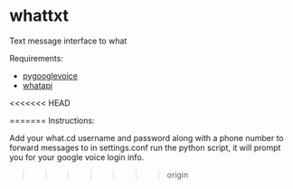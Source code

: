 whattxt
=======

Text message interface to what

Requirements:
*   [pygooglevoice](https://github.com/pettazz/pygooglevoice)
*   [whatapi](https://github.com/isaaczafuta/whatapi)

<<<<<<< HEAD

=======
Instructions:

Add your what.cd username and password along with a phone number to forward messages to in settings.conf
run the python script, it will prompt you for your google voice login info.
>>>>>>> origin
